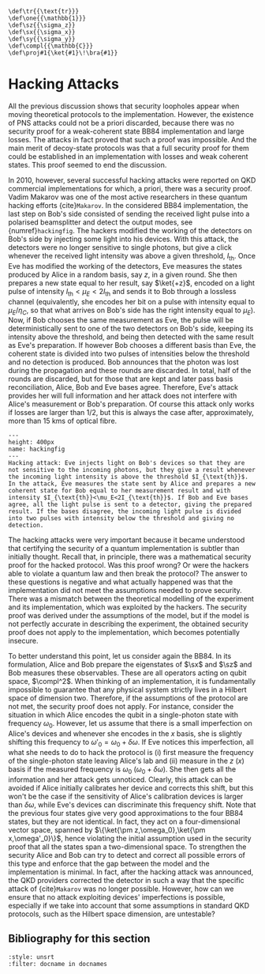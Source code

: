 ```{math}
\def\tr{{\text{tr}}}
\def\one{{\mathbb{1}}}
\def\sz{{\sigma_z}}
\def\sx{{\sigma_x}}
\def\sy{{\sigma_y}}
\def\compl{{\mathbb{C}}}
\def\proj#1{\ket{#1}\!\bra{#1}}
```

# Hacking Attacks

All the previous discussion shows that security loopholes appear when moving theoretical protocols to the implementation. However, the existence of PNS attacks could not be a priori discarded, because there was no security proof for a weak-coherent state BB84 implementation and large losses. The attacks in fact proved that such a proof was impossible. And the main merit of decoy-state protocols was that a full security proof for them could be established in an implementation with losses and weak coherent states. This proof seemed to end the discussion.

In 2010, however, several successful hacking attacks were reported on QKD commercial implementations for which, a priori, there was a security proof. Vadim Makarov was one of the most active researchers in these quantum hacking efforts {cite}`Makarov`. In the considered BB84 implementation, the last step on Bob's side consisted of sending the received light pulse into a polarised beamsplitter and detect the output modes, see {numref}`hackingfig`. The hackers modified the working of the detectors on Bob's side by injecting some light into his devices. With this attack, the detectors were no longer sensitive to single photons, but give a click whenever the received light intensity was above a given threshold, $I_{\text{th}}$. Once Eve has modified the working of the detectors, Eve measures the states produced by Alice in a random basis, say $z$, in a given round. She then prepares a new state equal to her result, say $\ket{+z}$, encoded on a light pulse of intensity $I_{\text{th}}<\mu_E<2I_{\text{th}}$  and sends it to Bob through a lossless channel (equivalently, she encodes her bit on a pulse with intensity equal to $\mu_E/\eta_C$, so that what arrives on Bob's side has the right intensity equal to $\mu_E$). Now, if Bob chooses the same measurement as Eve, the pulse will be deterministically sent to one of the two detectors on Bob's side, keeping its intensity above the threshold, and being then detected with the same result as Eve's preparation. If however Bob chooses a different basis than Eve, the coherent state is divided into two pulses of intensities below the threshold and no detection is produced. Bob announces that the photon was lost during the propagation and these rounds are discarded. In total, half of the rounds are discarded, but for those that are kept and later pass basis reconciliation, Alice, Bob and Eve bases agree. Therefore, Eve's attack provides her will full information and her attack does not interfere with Alice's measurement or Bob's preparation. Of course this attack only works if losses are larger than $1/2$, but this is always the case after, approximately, more than 15 kms of optical fibre. 

```{figure} ./Hacking.png
---
height: 400px
name: hackingfig
---
Hacking attack: Eve injects light on Bob's devices so that they are not sensitive to the incoming photons, but they give a result whenever the incoming light intensity is above the threshold $I_{\text{th}}$. In the attack, Eve measures the state sent by Alice and prepares a new coherent state for Bob equal to her measurement result and with intensity $I_{\text{th}}<\mu_E<2I_{\text{th}}$. If Bob and Eve bases agree, all the light pulse is sent to a detector, giving the prepared result. If the bases disagree, the incoming light pulse is divided into two pulses with intensity below the threshold and giving no detection.
```

The hacking attacks were very important because it became understood that  certifying the security of a quantum implementation is subtler than initially thought. Recall that, in principle, there was a mathematical security proof for the hacked protocol. Was this proof wrong? Or were the hackers able to violate a quantum law and then break the protocol? The answer to these questions is negative and what actually happened was that the implementation did not meet the assumptions needed to prove security. There was a mismatch between the theoretical modelling of the experiment and its implementation, which was exploited by the hackers. The security proof was derived under the assumptions of the model, but if the model is not perfectly accurate in describing the experiment, the obtained security proof does not apply to the implementation, which becomes potentially insecure. 

To better understand this point, let us consider again the BB84. In its formulation, Alice and Bob prepare the eigenstates of $\sx$ and $\sz$ and Bob measures these observables. These are all operators acting on qubit space, $\compl^2$. When thinking of an implementation, it is fundamentally impossible to guarantee that any physical system strictly lives in a Hilbert space of dimension two. Therefore, if the assumptions of the protocol are not met, the security proof does not apply. For instance, consider the situation in which  Alice encodes the qubit in a single-photon state with frequency $\omega_0$. However, let us assume that there is a small imperfection on Alice's devices and whenever she encodes in the $x$ basis, she is slightly shifting this frequency to $\omega'_0=\omega_0+\delta\omega$. If Eve notices this imperfection, all what she needs to do to hack the protocol is (i) first measure the frequency of the single-photon state leaving Alice's lab and (ii) measure in the $z$ ($x$) basis if the measured frequency is $\omega_0$ ($\omega_0+\delta\omega$). She then gets all the information and her attack gets unnoticed. Clearly, this attack can be avoided if Alice initially calibrates her device and corrects this shift, but this won't be the case if the sensitivity of Alice's calibration devices is larger than $\delta\omega$, while Eve's devices can discriminate this frequency shift. Note that the previous four states give very good approximations to the four BB84 states, but they are not identical. In fact, they act on a four-dimensional vector space, spanned by $\{\ket{\pm z,\omega_0},\ket{\pm x,\omega'_0}\}$, hence violating the initial assumption used in the security proof that all the states span a two-dimensional space. To strengthen the security Alice and Bob can try to detect and correct all possible errors of this type and enforce that the gap between the model and the implementation is minimal. In fact, after the hacking attack was announced, the QKD providers corrected the detector in such a way that the specific attack of {cite}`Makarov` was no longer possible. However, how can we ensure that no attack exploiting devices' imperfections is possible, especially if we take into account that some assumptions in standard QKD protocols, such as the Hilbert space dimension, are untestable?

## Bibliography for this section
```{bibliography}
:style: unsrt
:filter: docname in docnames
```



